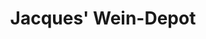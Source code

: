 ---
title: "Jacques' Wein-Depot"
url: /leipzig/jacques-wein-depot-bernhard-goering-strasse/
shop: Wein
---